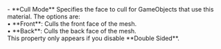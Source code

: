 <tr>
<td>- **Cull Mode**</td>
<td>Specifies the face to cull for GameObjects that use this material. The options are:<br/>&#8226; **Front**: Culls the front face of the mesh.<br/>&#8226; **Back**: Culls the back face of the mesh.<br/>This property only appears if you disable **Double Sided**.</td>
</tr>

